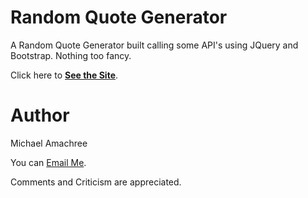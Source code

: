 # Random Quote Generator
 A Random Quote Generator built calling some API's using JQuery and Bootstrap. Nothing too fancy.

Click here to **[See the Site](https://random-quoter-moa.netlify.app/)**.

# Author

Michael Amachree

You can [Email Me](Amamchree9636@gmail.com).

Comments and Criticism are appreciated.